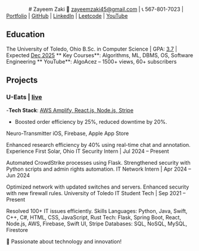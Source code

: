 &emsp;&emsp;&emsp;&emsp;   # Zayeem Zaki 
📧 zayeemzaki45@gmail.com | 📞 567-801-7023 | [Portfolio](https://zayeemzaki.github.io/my-portfolio/) | [GitHub](https://github.com/ZayeemZaki/) | [LinkedIn](https://www.linkedin.com/in/zayeem-zaki/) | [Leetcode](https://leetcode.com/u/zayeem_zaki/) | [YouTube](https://www.youtube.com/@AlgoAcez)

## Education
The University of Toledo, Ohio
    B.Sc. in Computer Science | GPA: <ins>3.7</ins> | Expected <ins>Dec 2025</ins>
**  Key Courses**: Algorithms, ML, DBMS, OS, Software Engineering
**  YouTube**: AlgoAcez – 1500+ views, 60+ subscribers

## Projects
### U-Eats | [live](https://main.d20ukwqpkslt8j.amplifyapp.com/)
-**Tech Stack**: <ins>AWS Amplify, React.js, Node.js, Stripe</ins>
-  Boosted order efficiency by 25%, reduced downtime by 20%.


Neuro-Transmitter
iOS, Firebase, Apple App Store

Enhanced research efficiency by 40% using real-time chat and annotation.
Experience
First Solar, Ohio
IT Security Intern | Jul 2024 – Present

Automated CrowdStrike processes using Flask.
Strengthened security with Python scripts and admin rights automation.
IT Network Intern | Apr 2024 – Jun 2024

Optimized network with updated switches and servers.
Enhanced security with new firewall rules.
University of Toledo
IT Student Tech | Sep 2021 – Present

Resolved 100+ IT issues efficiently.
Skills
Languages: Python, Java, Swift, C++, C#, HTML, CSS, JavaScript, Rust
Tech: Flask, Spring Boot, React, Node.js, AWS, Firebase, Swift UI, Stripe
Databases: SQL, NoSQL, MySQL, Firestore

🚀 Passionate about technology and innovation!

